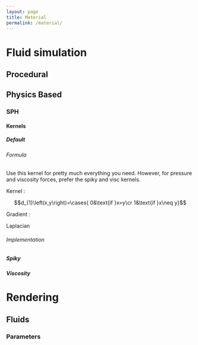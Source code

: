 ```yaml
---
layout: page
title: Material
permalink: /material/
---
```

# Fluid simulation
## Procedural
## Physics Based
### SPH
#### Kernels
##### Default
###### Formula
Use this kernel for pretty much everything you need. However, for pressure and viscosity forces, prefer the spiky and visc kernels.

Kernel :

$$d_{1}\left(x,y\right)=\cases{
  0&\text{if }x=y\cr
  1&\text{if }x\neq y}$$

Gradient :

Laplacian

###### Implementation

##### Spiky
##### Viscosity

# Rendering
## Fluids
### Parameters
